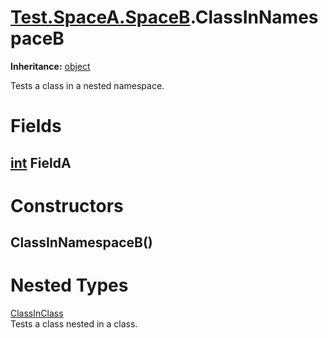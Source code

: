 # [Test.SpaceA.SpaceB](TableOfContents.Test.SpaceA.SpaceB.md).ClassInNamespaceB

**Inheritance:** [object](https://docs.microsoft.com/en-us/dotnet/api/system.object)  
  
Tests a class in a nested namespace.  
  

# Fields

## [int](https://docs.microsoft.com/en-us/dotnet/api/system.int32) FieldA

# Constructors

## ClassInNamespaceB()

# Nested Types

[ClassInClass](Test.SpaceA.SpaceB.ClassInNamespaceB.ClassInClass.md)  
Tests a class nested in a class.  
  
  

